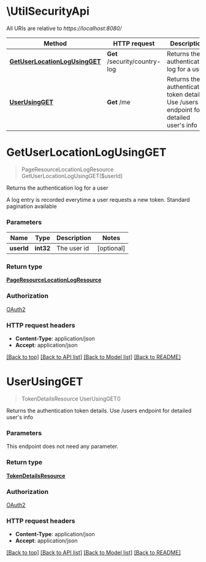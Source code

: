 # \UtilSecurityApi

All URIs are relative to *https://localhost:8080/*

Method | HTTP request | Description
------------- | ------------- | -------------
[**GetUserLocationLogUsingGET**](UtilSecurityApi.md#GetUserLocationLogUsingGET) | **Get** /security/country-log | Returns the authentication log for a user
[**UserUsingGET**](UtilSecurityApi.md#UserUsingGET) | **Get** /me | Returns the authentication token details. Use /users endpoint for detailed user&#39;s info


# **GetUserLocationLogUsingGET**
> PageResourceLocationLogResource GetUserLocationLogUsingGET($userId)

Returns the authentication log for a user

A log entry is recorded everytime a user requests a new token. Standard pagination available


### Parameters

Name | Type | Description  | Notes
------------- | ------------- | ------------- | -------------
 **userId** | **int32**| The user id | [optional] 

### Return type

[**PageResourceLocationLogResource**](PageResource«LocationLogResource».md)

### Authorization

[OAuth2](../README.md#OAuth2)

### HTTP request headers

 - **Content-Type**: application/json
 - **Accept**: application/json

[[Back to top]](#) [[Back to API list]](../README.md#documentation-for-api-endpoints) [[Back to Model list]](../README.md#documentation-for-models) [[Back to README]](../README.md)

# **UserUsingGET**
> TokenDetailsResource UserUsingGET()

Returns the authentication token details. Use /users endpoint for detailed user's info


### Parameters
This endpoint does not need any parameter.

### Return type

[**TokenDetailsResource**](TokenDetailsResource.md)

### Authorization

[OAuth2](../README.md#OAuth2)

### HTTP request headers

 - **Content-Type**: application/json
 - **Accept**: application/json

[[Back to top]](#) [[Back to API list]](../README.md#documentation-for-api-endpoints) [[Back to Model list]](../README.md#documentation-for-models) [[Back to README]](../README.md)


